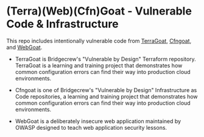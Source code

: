 # (Terra)(Web)(Cfn)Goat - Vulnerable Code & Infrastructure

This repo includes intentionally vulnerable code from [TerraGoat](https://github.com/bridgecrewio/terragoat), [Cfngoat](https://github.com/bridgecrewio/cfngoat), and [WebGoat](https://github.com/WebGoat/WebGoat).

- TerraGoat is Bridgecrew's "Vulnerable by Design" Terraform repository. TerraGoat is a learning and training project that demonstrates how common configuration errors can find their way into production cloud environments.

- Cfngoat is one of Bridgecrew's "Vulnerable by Design" Infrastructure as Code repositories, a learning and training project that demonstrates how common configuration errors can find their way into production cloud environments.

- WebGoat is a deliberately insecure web application maintained by OWASP designed to teach web application security lessons.